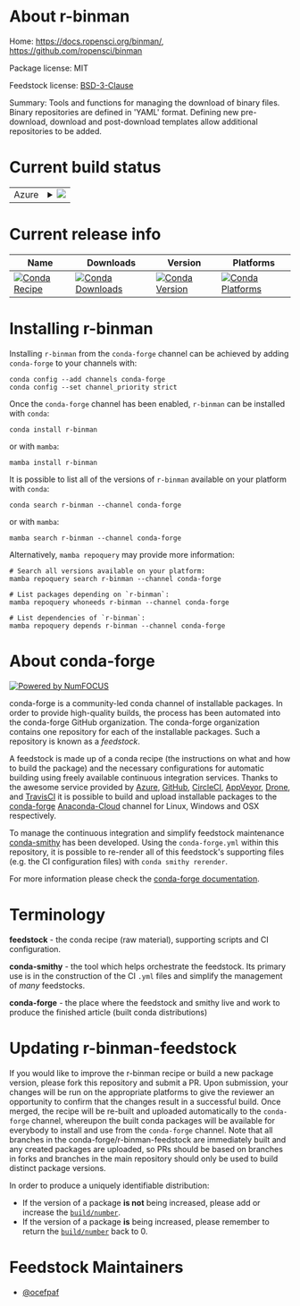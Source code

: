 About r-binman
==============

Home: https://docs.ropensci.org/binman/, https://github.com/ropensci/binman

Package license: MIT

Feedstock license: [BSD-3-Clause](https://github.com/conda-forge/r-binman-feedstock/blob/main/LICENSE.txt)

Summary: Tools and functions for managing the download of binary files. Binary repositories are defined in 'YAML' format. Defining new pre-download, download and post-download templates allow additional repositories to be added.

Current build status
====================


<table>
    
  <tr>
    <td>Azure</td>
    <td>
      <details>
        <summary>
          <a href="https://dev.azure.com/conda-forge/feedstock-builds/_build/latest?definitionId=13585&branchName=main">
            <img src="https://dev.azure.com/conda-forge/feedstock-builds/_apis/build/status/r-binman-feedstock?branchName=main">
          </a>
        </summary>
        <table>
          <thead><tr><th>Variant</th><th>Status</th></tr></thead>
          <tbody><tr>
              <td>linux_64_r_base4.1</td>
              <td>
                <a href="https://dev.azure.com/conda-forge/feedstock-builds/_build/latest?definitionId=13585&branchName=main">
                  <img src="https://dev.azure.com/conda-forge/feedstock-builds/_apis/build/status/r-binman-feedstock?branchName=main&jobName=linux&configuration=linux_64_r_base4.1" alt="variant">
                </a>
              </td>
            </tr><tr>
              <td>linux_64_r_base4.2</td>
              <td>
                <a href="https://dev.azure.com/conda-forge/feedstock-builds/_build/latest?definitionId=13585&branchName=main">
                  <img src="https://dev.azure.com/conda-forge/feedstock-builds/_apis/build/status/r-binman-feedstock?branchName=main&jobName=linux&configuration=linux_64_r_base4.2" alt="variant">
                </a>
              </td>
            </tr><tr>
              <td>osx_64_r_base4.1</td>
              <td>
                <a href="https://dev.azure.com/conda-forge/feedstock-builds/_build/latest?definitionId=13585&branchName=main">
                  <img src="https://dev.azure.com/conda-forge/feedstock-builds/_apis/build/status/r-binman-feedstock?branchName=main&jobName=osx&configuration=osx_64_r_base4.1" alt="variant">
                </a>
              </td>
            </tr><tr>
              <td>osx_64_r_base4.2</td>
              <td>
                <a href="https://dev.azure.com/conda-forge/feedstock-builds/_build/latest?definitionId=13585&branchName=main">
                  <img src="https://dev.azure.com/conda-forge/feedstock-builds/_apis/build/status/r-binman-feedstock?branchName=main&jobName=osx&configuration=osx_64_r_base4.2" alt="variant">
                </a>
              </td>
            </tr><tr>
              <td>win_64</td>
              <td>
                <a href="https://dev.azure.com/conda-forge/feedstock-builds/_build/latest?definitionId=13585&branchName=main">
                  <img src="https://dev.azure.com/conda-forge/feedstock-builds/_apis/build/status/r-binman-feedstock?branchName=main&jobName=win&configuration=win_64_" alt="variant">
                </a>
              </td>
            </tr>
          </tbody>
        </table>
      </details>
    </td>
  </tr>
</table>

Current release info
====================

| Name | Downloads | Version | Platforms |
| --- | --- | --- | --- |
| [![Conda Recipe](https://img.shields.io/badge/recipe-r--binman-green.svg)](https://anaconda.org/conda-forge/r-binman) | [![Conda Downloads](https://img.shields.io/conda/dn/conda-forge/r-binman.svg)](https://anaconda.org/conda-forge/r-binman) | [![Conda Version](https://img.shields.io/conda/vn/conda-forge/r-binman.svg)](https://anaconda.org/conda-forge/r-binman) | [![Conda Platforms](https://img.shields.io/conda/pn/conda-forge/r-binman.svg)](https://anaconda.org/conda-forge/r-binman) |

Installing r-binman
===================

Installing `r-binman` from the `conda-forge` channel can be achieved by adding `conda-forge` to your channels with:

```
conda config --add channels conda-forge
conda config --set channel_priority strict
```

Once the `conda-forge` channel has been enabled, `r-binman` can be installed with `conda`:

```
conda install r-binman
```

or with `mamba`:

```
mamba install r-binman
```

It is possible to list all of the versions of `r-binman` available on your platform with `conda`:

```
conda search r-binman --channel conda-forge
```

or with `mamba`:

```
mamba search r-binman --channel conda-forge
```

Alternatively, `mamba repoquery` may provide more information:

```
# Search all versions available on your platform:
mamba repoquery search r-binman --channel conda-forge

# List packages depending on `r-binman`:
mamba repoquery whoneeds r-binman --channel conda-forge

# List dependencies of `r-binman`:
mamba repoquery depends r-binman --channel conda-forge
```


About conda-forge
=================

[![Powered by
NumFOCUS](https://img.shields.io/badge/powered%20by-NumFOCUS-orange.svg?style=flat&colorA=E1523D&colorB=007D8A)](https://numfocus.org)

conda-forge is a community-led conda channel of installable packages.
In order to provide high-quality builds, the process has been automated into the
conda-forge GitHub organization. The conda-forge organization contains one repository
for each of the installable packages. Such a repository is known as a *feedstock*.

A feedstock is made up of a conda recipe (the instructions on what and how to build
the package) and the necessary configurations for automatic building using freely
available continuous integration services. Thanks to the awesome service provided by
[Azure](https://azure.microsoft.com/en-us/services/devops/), [GitHub](https://github.com/),
[CircleCI](https://circleci.com/), [AppVeyor](https://www.appveyor.com/),
[Drone](https://cloud.drone.io/welcome), and [TravisCI](https://travis-ci.com/)
it is possible to build and upload installable packages to the
[conda-forge](https://anaconda.org/conda-forge) [Anaconda-Cloud](https://anaconda.org/)
channel for Linux, Windows and OSX respectively.

To manage the continuous integration and simplify feedstock maintenance
[conda-smithy](https://github.com/conda-forge/conda-smithy) has been developed.
Using the ``conda-forge.yml`` within this repository, it is possible to re-render all of
this feedstock's supporting files (e.g. the CI configuration files) with ``conda smithy rerender``.

For more information please check the [conda-forge documentation](https://conda-forge.org/docs/).

Terminology
===========

**feedstock** - the conda recipe (raw material), supporting scripts and CI configuration.

**conda-smithy** - the tool which helps orchestrate the feedstock.
                   Its primary use is in the construction of the CI ``.yml`` files
                   and simplify the management of *many* feedstocks.

**conda-forge** - the place where the feedstock and smithy live and work to
                  produce the finished article (built conda distributions)


Updating r-binman-feedstock
===========================

If you would like to improve the r-binman recipe or build a new
package version, please fork this repository and submit a PR. Upon submission,
your changes will be run on the appropriate platforms to give the reviewer an
opportunity to confirm that the changes result in a successful build. Once
merged, the recipe will be re-built and uploaded automatically to the
`conda-forge` channel, whereupon the built conda packages will be available for
everybody to install and use from the `conda-forge` channel.
Note that all branches in the conda-forge/r-binman-feedstock are
immediately built and any created packages are uploaded, so PRs should be based
on branches in forks and branches in the main repository should only be used to
build distinct package versions.

In order to produce a uniquely identifiable distribution:
 * If the version of a package **is not** being increased, please add or increase
   the [``build/number``](https://docs.conda.io/projects/conda-build/en/latest/resources/define-metadata.html#build-number-and-string).
 * If the version of a package **is** being increased, please remember to return
   the [``build/number``](https://docs.conda.io/projects/conda-build/en/latest/resources/define-metadata.html#build-number-and-string)
   back to 0.

Feedstock Maintainers
=====================

* [@ocefpaf](https://github.com/ocefpaf/)

